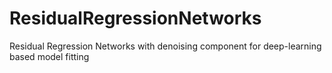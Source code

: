 # ResidualRegressionNetworks
Residual Regression Networks with denoising component for deep-learning based model fitting
